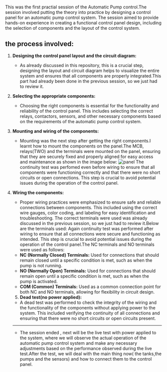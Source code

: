 # 
This was the first practial session of the Automatic Pump control.The session involved putting the theory into practice by designing a control panel for an automatic pump control system. The session aimed to provide hands-on experience in creating a functional control panel design, including the selection of components and the layout of the control system.
## the process involved:
1. **Designing the control panel layout and the circuit diagram:**
   - As already discussed in this repository, this is a crucial step, designing the layout and circuit diagram helps to visualize the entire system and ensures that all components are properly integrated.This part had already been done in the previous session, so we just had to review it.
2. **Selecting the appropriate components:**
   - Choosing the right components is essential for the functionality and reliability of the control panel. This includes selecting the correct relays, contactors, sensors, and other necessary components based on the requirements of the automatic pump control system.
3. **Mounting and wiring of the components:**
   - Mounting was the next step after getting the right components.I learnt how to mount the components on the panel.The MCB, relays(TWO) and the terminals were mounted on the panel, ensuring that they are securely fixed and properly aligned for easy access and maintenance as shown in the image below:
   ![panel](https://via.placeholder.com/150)
   The continuity test was perfomed even before wiring to ensure that all components were functioning correctly and that there were no short circuits or open connections. This step is crucial to avoid potential issues during the operation of the control panel.
4. **Wiring the components:**
   - Proper wiring practices were emphasized to ensure safe and reliable connections between components. This included using the correct wire gauges, color coding, and labeling for easy identification and troubleshooting.
   The correct terminals were used was already discussed in the previous session, so we just had to review it.Below are the terminals used:
Again continuity test was performed after wiring to ensure that all connections were secure and functioning as intended. This step is crucial to avoid potential issues during the operation of the control panel.The NC terminals and NO terminals were used as follows:
   - **NC (Normally Closed) Terminals:** Used for connections that should remain closed until a specific condition is met, such as when the pump is not running.
   - **NO (Normally Open) Terminals:** Used for connections that should remain open until a specific condition is met, such as when the pump is activated.
   - **COM (Common) Terminals:** Used as a common connection point for both NC  and NO terminals, allowing for flexibility in circuit design.

   5. **Dead test(no power applied):**
   - A dead test was performed to check the integrity of the wiring and the functionality of the components without applying power to the system. This included verifying the continuity of all connections and ensuring that there were no short circuits or open circuits present.
   ---
   - The session ended , next will be the live test with power applied to the system, where we will observe the actual operation of the automatic pump control system and make any necessary adjustments based on the performance observed during the live test.After the test, we will deal with the main thing now( the tanks,the pumps and the sensors) and how to connect them to the control panel.
